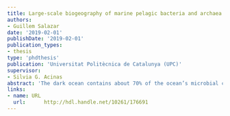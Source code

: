 ```yaml
---
title: Large-scale biogeography of marine pelagic bacteria and archaea
authors:
- Guillem Salazar
date: '2019-02-01'
publishDate: '2019-02-01'
publication_types:
- thesis
type: 'phdthesis'
publication: 'Universitat Politècnica de Catalunya (UPC)'
supervisor:
- Silvia G. Acinas
abstract: 'The dark ocean contains about 70% of the ocean’s microbial cells and 60% of its heterotrophic activity, which is mainly fueled by the flux of organic particles produced in the surface ocean and exported to the bathypelagic ocean (1,000 – 4,000 m depth). The bathypelagic ocean represents a nonhomogeneous environment and contains a variety of particles that are considered as the main supply of organic carbon to this environment. The microorganisms inhabiting this realm play a pivotal regulatory role in the biogeochemical cycles at a planetary scale. Accordingly, the study of these microorganisms is an essential step to decipher the ecological functioning of the deep ocean. Chapters 1 to 3 in this Thesis are dedicated to the description of the prokaryotic community composition in the bathypelagic ocean at a global scale through the sequencing of ribosomal DNA and RNA fragments using data collected during the Malaspina 2010 expedition. '
links:
- name: URL
  url:  	http://hdl.handle.net/10261/176691
---
```

